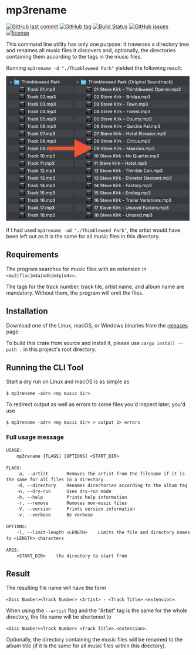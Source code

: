 # mp3rename

[![GitHub last commit](https://img.shields.io/github/last-commit/MichaelKaaden/rust_mp3rename.svg)](https://github.com/MichaelKaaden/rust_mp3rename/commits/master)
[![GitHub tag](https://img.shields.io/github/tag/MichaelKaaden/rust_mp3rename.svg)](https://github.com/MichaelKaaden/rust_mp3rename/releases)
[![Build Status](https://travis-ci.com/MichaelKaaden/rust_mp3rename.svg?branch=master)](https://travis-ci.com/MichaelKaaden/rust_mp3rename)
[![GitHub issues](https://img.shields.io/github/issues/MichaelKaaden/rust_mp3rename.svg)](https://github.com/MichaelKaaden/rust_mp3rename/issues)
[![license](https://img.shields.io/github/license/MichaelKaaden/redux-server.svg)](https://github.com/MichaelKaaden/redux-server)

This command line utility has only one purpose: It traverses a directory tree and renames all music files it discovers
and, optionally, the directories containing them according to the tags in the music files.

Running `mp3rename -d "./Thimbleweed Park"` yielded the following result:

![What this command line tool does](assets/screenshot.png)

If I had used `mp3rename -ad "./Thimbleweed Park"`, the artist would have been left out as it is the same for all music
files in this directory.

## Requirements

The program searches for music files with an extension in `<mp3|flac|m4a|m4b|m4p|m4v>`.

The tags for the track number, track tile, artist name, and album name are mandatory. Without them, the program will
omit the files.

## Installation

Download one of the Linux, macOS, or Windows binaries from
the [releases](https://github.com/MichaelKaaden/rust_mp3rename/releases) page.

To build this crate from source and install it, please use `cargo install --path .` in this project's root directory.

## Running the CLI Tool

Start a dry run on Linux and macOS is as simple as

`$ mp3rename -adrn <my music dir>`

To redirect output as well as errors to some files you'd inspect later, you'd use

`$ mp3rename -adrn <my music dir> > output 2> errors`

### Full usage message

```text
USAGE:
    mp3rename [FLAGS] [OPTIONS] <START_DIR>

FLAGS:
    -a, --artist       Removes the artist from the filename if it is the same for all files in a directory
    -d, --directory    Renames directories according to the album tag
    -n, --dry-run      Uses dry-run mode
    -h, --help         Prints help information
    -r, --remove       Removes non-music files
    -V, --version      Prints version information
    -v, --verbose      Be verbose

OPTIONS:
    -l, --limit-length <LENGTH>    Limits the file and directory names to <LENGTH> characters

ARGS:
    <START_DIR>    the directory to start from
```

## Result

The resulting file name will have the form

`<Disc Number><Track Number> <Artist> - <Track Title>.<extension>`.

When using the `--artist` flag and the "Artist" tag is the same for the whole directory, the file name will be shortened
to

`<Disc Number><Track Number> <Track Title>.<extension>`.

Optionally, the directory containing the music files will be renamed to the album title (if it is the same for all music
files within this directory).

